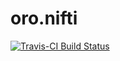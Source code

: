 # oro.nifti
[![Travis-CI Build Status](https://travis-ci.org/muschellij2/oro.nifti.png?branch=master)](https://travis-ci.org/muschellij2/oro.nifti)